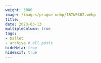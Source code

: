 ```yaml
---
weight: 3000
image: /images/prague-webp/1B7W0362.webp
title:
date: 2023-03-13
multipleColumn: true
tags:
- ballet
- archive # all posts
hideMeta: true
hideExif: true
---
```

